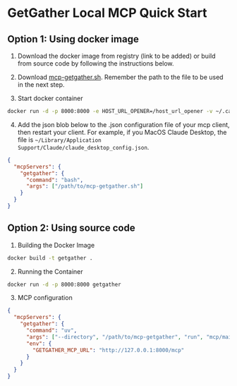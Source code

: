 # GetGather Local MCP Quick Start

## Option 1: Using docker image

1. Download the docker image from registry (link to be added) or build from
   source code by following the instructions below.

2. Download [mcp-getgather.sh](https://github.com/gather-engineering/dax/blob/main/getgather/mcp/mcp-getgather.py). Remember the path to the file to be used in the next step.

3. Start docker container

```bash
docker run -d -p 8000:8000 -e HOST_URL_OPENER=/host_url_opener -v ~/.cache/getgather:/host_url_opener getgather
```

4. Add the json blob below to the .json configuration file of your mcp client, then restart your client.
   For example, if you MacOS Claude Desktop, the file is `~/Library/Application Support/Claude/claude_desktop_config.json`.

```json
{
  "mcpServers": {
    "getgather": {
      "command": "bash",
      "args": ["/path/to/mcp-getgather.sh"]
    }
  }
}
```

## Option 2: Using source code

1. Building the Docker Image

```bash
docker build -t getgather .
```

2. Running the Container

```bash
docker run -d -p 8000:8000 getgather
```

3. MCP configuration

```json
{
  "mcpServers": {
    "getgather": {
      "command": "uv",
      "args": ["--directory", "/path/to/mcp-getgather", "run", "mcp/main.py"],
      "env": {
        "GETGATHER_MCP_URL": "http://127.0.0.1:8000/mcp"
      }
    }
  }
}
```
